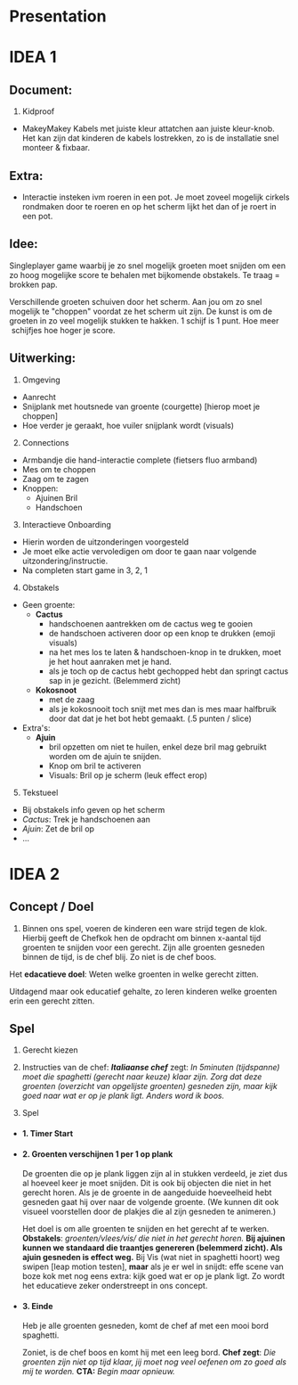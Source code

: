 Presentation
============

# IDEA 1

## Document:
1. Kidproof
  - MakeyMakey Kabels met juiste kleur attatchen aan juiste kleur-knob. Het kan zijn dat kinderen de kabels lostrekken, zo is de installatie snel monteer & fixbaar.


## Extra:
- Interactie insteken ivm roeren in een pot. Je moet zoveel mogelijk cirkels rondmaken door te roeren en op het scherm lijkt het dan of je roert in een pot.


## Idee:
Singleplayer game waarbij je zo snel mogelijk groeten moet snijden om een zo hoog mogelijke score te behalen met bijkomende obstakels. Te traag = brokken pap.

Verschillende groeten schuiven door het scherm. Aan jou om zo snel mogelijk te "choppen" voordat ze het scherm uit zijn.
De kunst is om de groeten in zo veel mogelijk stukken te hakken. 1 schijf is 1 punt. Hoe meer  schijfjes hoe hoger je score.

## Uitwerking:
1. Omgeving
  - Aanrecht
  - Snijplank met houtsnede van groente (courgette) [hierop moet je choppen]
  - Hoe verder je geraakt, hoe vuiler snijplank wordt (visuals)

2. Connections
  - Armbandje die hand-interactie complete (fietsers fluo armband)
  - Mes om te choppen
  - Zaag om te zagen
  - Knoppen:
    - Ajuinen Bril
    - Handschoen

3. Interactieve Onboarding    
  - Hierin worden de uitzonderingen voorgesteld
  - Je moet elke actie vervoledigen om door te gaan naar volgende uitzondering/instructie.
  - Na completen start game in 3, 2, 1

4. Obstakels
  - Geen groente:
    - **Cactus**
      - handschoenen aantrekken om de cactus weg te gooien
      - de handschoen activeren door op een knop te drukken (emoji visuals)
      - na het mes los te laten & handschoen-knop in te drukken, moet je het hout aanraken met je hand.
      - als je toch op de cactus hebt gechopped hebt dan springt cactus sap in je gezicht. (Belemmerd zicht)
    - **Kokosnoot**
      - met de zaag
      - als je kokosnooit toch snijt met mes dan is mes maar halfbruik door dat dat je het bot hebt gemaakt. (.5 punten / slice)
  - Extra's:
    - **Ajuin**
      - bril opzetten om niet te huilen, enkel deze bril mag gebruikt worden om de ajuin te snijden.
      - Knop om bril te activeren
      - Visuals: Bril op je scherm (leuk effect erop)

5. Tekstueel
  - Bij obstakels info geven op het scherm
  - *Cactus*: Trek je handschoenen aan
  - *Ajuin*: Zet de bril op
  - ...



# IDEA 2

## Concept / Doel
1. Binnen ons spel, voeren de kinderen een ware strijd tegen de klok. Hierbij geeft de Chefkok hen de opdracht om binnen x-aantal tijd groenten te snijden voor een gerecht. Zijn alle groenten gesneden binnen de tijd, is de chef blij. Zo niet is de chef boos.

Het **edacatieve doel**: Weten welke groenten in welke gerecht zitten.

Uitdagend maar ook educatief gehalte, zo leren kinderen welke groenten erin een gerecht zitten.

## Spel

1. Gerecht kiezen

2. Instructies van de chef: ***Italiaanse chef*** zegt: *In 5minuten (tijdspanne) moet die spaghetti (gerecht naar keuze) klaar zijn. Zorg dat deze groenten (overzicht van opgelijste groenten) gesneden zijn, maar kijk goed naar wat er op je plank ligt. Anders word ik boos.*

3. Spel
  - #### 1. Timer Start
  - #### 2. Groenten verschijnen 1 per 1 op plank
    De groenten die op je plank liggen zijn al in stukken verdeeld, je ziet dus al hoeveel keer je moet snijden. Dit is ook bij objecten die niet in het gerecht horen. Als je de groente in de aangeduide hoeveelheid hebt gesneden gaat hij over naar de volgende groente. (We kunnen dit ook visueel voorstellen door de plakjes die al zijn gesneden te animeren.)

    Het doel is om alle groenten te snijden en het gerecht af te werken.
    **Obstakels**: *groenten/vlees/vis/ die niet in het gerecht horen.* **Bij ajuinen kunnen we standaard die traantjes genereren (belemmerd zicht). Als ajuin gesneden is effect weg.** Bij Vis (wat niet in spaghetti hoort) weg swipen [leap motion testen], **maar** als je er wel in snijdt: effe scene van boze kok met nog eens extra: kijk goed wat er op je plank ligt. Zo wordt het educatieve zeker onderstreept in ons concept.
  - #### 3. Einde
    Heb je alle groenten gesneden, komt de chef af met een mooi bord spaghetti.

    Zoniet, is de chef boos en komt hij met een leeg bord. **Chef zegt**: *Die groenten zijn niet op tijd klaar, jij moet nog veel oefenen om zo goed als mij te worden.* **CTA:** *Begin maar opnieuw.*
